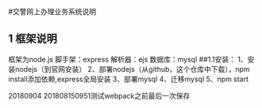 ﻿#交警网上办理业务系统说明

## 1 框架说明
框架为node.js
脚手架：express
解析器：ejs
数据库：mysql
##1.1安装：
1、安装nodejs（到官网安装）
2、部署nodejs（从github，这个仓库中下载），npm install添加依赖,express全局安装
3、部署mysql
4、迁移mysql
5、npm start

20180904
201808150951测试webpack之前最后一次保存